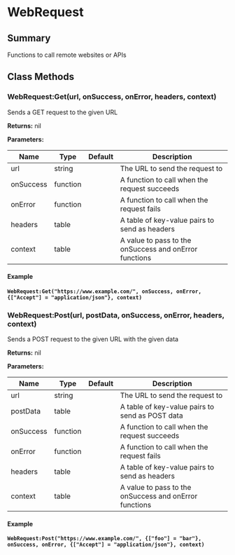 
# WebRequest

## Summary
Functions to call remote websites or APIs



## Class Methods

        
### WebRequest:Get(url, onSuccess, onError, headers, context)

Sends a GET request to the given URL

**Returns:** nil 


**Parameters:**

<table data-full-width="false">
<thead><tr><th>Name</th><th>Type</th><th>Default</th><th>Description</th></tr></thead>
<tbody><tr><td>url</td><td>string</td><td></td><td>The URL to send the request to</td></tr>
<tr><td>onSuccess</td><td>function</td><td></td><td>A function to call when the request succeeds</td></tr>
<tr><td>onError</td><td>function</td><td></td><td>A function to call when the request fails</td></tr>
<tr><td>headers</td><td>table</td><td></td><td>A table of key-value pairs to send as headers</td></tr>
<tr><td>context</td><td>table</td><td></td><td>A value to pass to the onSuccess and onError functions</td></tr></tbody></table>




#### Example

<pre class="language-lua"><code class="lang-lua"><strong>WebRequest:Get("https://www.example.com/", onSuccess, onError, {["Accept"] = "application/json"}, context)</strong></code></pre>




### WebRequest:Post(url, postData, onSuccess, onError, headers, context)

Sends a POST request to the given URL with the given data

**Returns:** nil 


**Parameters:**

<table data-full-width="false">
<thead><tr><th>Name</th><th>Type</th><th>Default</th><th>Description</th></tr></thead>
<tbody><tr><td>url</td><td>string</td><td></td><td>The URL to send the request to</td></tr>
<tr><td>postData</td><td>table</td><td></td><td>A table of key-value pairs to send as POST data</td></tr>
<tr><td>onSuccess</td><td>function</td><td></td><td>A function to call when the request succeeds</td></tr>
<tr><td>onError</td><td>function</td><td></td><td>A function to call when the request fails</td></tr>
<tr><td>headers</td><td>table</td><td></td><td>A table of key-value pairs to send as headers</td></tr>
<tr><td>context</td><td>table</td><td></td><td>A value to pass to the onSuccess and onError functions</td></tr></tbody></table>




#### Example

<pre class="language-lua"><code class="lang-lua"><strong>WebRequest:Post("https://www.example.com/", {["foo"] = "bar"}, onSuccess, onError, {["Accept"] = "application/json"}, context)</strong></code></pre>



    

